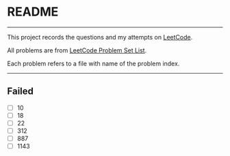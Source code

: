 # README

---

This project records the questions and my attempts on [LeetCode](https://leetcode.com/). 

All problems are from [LeetCode Problem Set List](https://leetcode.com/problemset/all/). 

Each problem refers to a file with name of the problem index.




---

## Failed

- [ ] 10
- [ ] 18
- [ ] 22
- [ ] 312
- [ ] 887
- [ ] 1143